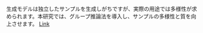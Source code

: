 生成モデルは独立したサンプルを生成しがちですが、実際の用途では多様性が求められます。本研究では、グループ推論法を導入し、サンプルの多様性と質を向上させます。
[Link](http://arxiv.org/abs/2508.15773v1)

